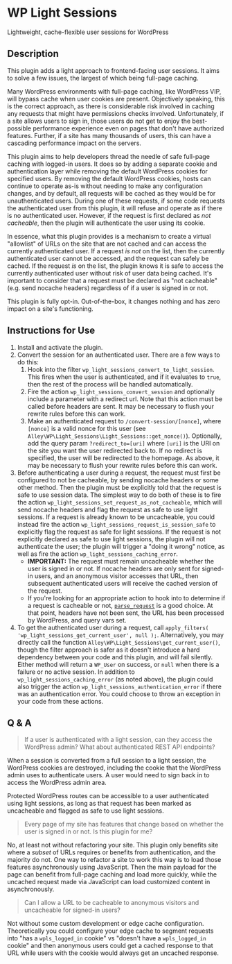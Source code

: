 # WP Light Sessions

Lightweight, cache-flexible user sessions for WordPress

## Description

This plugin adds a light approach to frontend-facing user sessions. It aims to solve a few issues, the largest of which being full-page caching.

Many WordPress environments with full-page caching, like WordPress VIP, will bypass cache when user cookies are present. Objectively speaking, this is the correct approach, as there is considerable risk involved in caching any requests that might have permissions checks involved. Unfortunately, if a site allows users to sign in, those users do not get to enjoy the best-possible performance experience even on pages that don't have authorized features. Further, if a site has many thousands of users, this can have a cascading performance impact on the servers.

This plugin aims to help developers thread the needle of safe full-page caching with logged-in users. It does so by adding a separate cookie and authentication layer while removing the default WordPress cookies for specified users. By removing the default WordPress cookies, hosts can continue to operate as-is without needing to make any configuration changes, and by default, all requests will be cached as they would be for unauthenticated users. During one of these requests, if some code requests the authenticated user from this plugin, it will refuse and operate as if there is no authenticated user. However, if the request is first declared as _not cacheable_, then the plugin will authenticate the user using its cookie.

In essence, what this plugin provides is a mechanism to create a virtual "allowlist" of URLs on the site that are not cached and can access the currently authenticated user. If a request _is not_ on the list, then the currently authenticated user cannot be accessed, and the request can safely be cached. If the request _is_ on the list, the plugin knows it is safe to access the currently authenticated user without risk of user data being cached. It's important to consider that a request must be declared as "not cacheable" (e.g. send nocache headers) regardless of if a user is signed in or not.

This plugin is fully opt-in. Out-of-the-box, it changes nothing and has zero impact on a site's functioning.

## Instructions for Use

1. Install and activate the plugin.
2. Convert the session for an authenticated user. There are a few ways to do this:
   1. Hook into the filter `wp_light_sessions_convert_to_light_session`. This fires when the user is authenticated, and if it evaluates to `true`, then the rest of the process will be handled automatically.
   2. Fire the action `wp_light_sessions_convert_session` and optionally include a parameter with a redirect url. Note that this action must be called before headers are sent. It may be necessary to flush your rewrite rules before this can work.
   3. Make an authenticated request to `/convert-session/[nonce]`, where `[nonce]` is a valid nonce for this user (see `Alley\WP\Light_Sessions\Light_Sessions::get_nonce()`). Optionally, add the query param `?redirect_to=[uri]` where `[uri]` is the URI on the site you want the user redirected back to. If no redirect is specified, the user will be redirected to the homepage. As above, it may be necessary to flush your rewrite rules before this can work.
3. Before authenticating a user during a request, the request must first be configured to not be cacheable, by sending nocache headers or some other method. Then the plugin must be explicitly told that the request is safe to use session data. The simplest way to do both of these is to fire the action `wp_light_sessions_set_request_as_not_cacheable`, which will send nocache headers and flag the request as safe to use light sessions. If a request is already known to be uncacheable, you could instead fire the action `wp_light_sessions_request_is_session_safe` to explicitly flag the request as safe for light sessions. If the request is not explicitly declared as safe to use light sessions, the plugin will not authenticate the user; the plugin will trigger a "doing it wrong" notice, as well as fire the action `wp_light_sessions_caching_error`.
   * **IMPORTANT:** The request must remain uncacheable whether the user is signed in or not. If nocache headers are only sent for signed-in users, and an anonymous visitor accesses that URL, then subsequent authenticated users will receive the cached version of the request.
   * If you're looking for an appropriate action to hook into to determine if a request is cacheable or not, [`parse_request`](https://developer.wordpress.org/reference/hooks/parse_request/) is a good choice. At that point, headers have not been sent, the URL has been processed by WordPress, and query vars set.
4. To get the authenticated user during a request, call `apply_filters( 'wp_light_sessions_get_current_user', null );`. Alternatively, you may directly call the function `Alley\WP\Light_Sessions\get_current_user()`, though the filter approach is safer as it doesn't introduce a hard dependency between your code and this plugin, and will fail silently. Either method will return a `WP_User` on success, or `null` when there is a failure or no active session. In addition to `wp_light_sessions_caching_error` (as noted above), the plugin could also trigger the action `wp_light_sessions_authentication_error` if there was an authentication error. You could choose to throw an exception in your code from these actions.

## Q & A

> If a user is authenticated with a light session, can they access the WordPress admin? What about authenticated REST API endpoints?

When a session is converted from a full session to a light session, the WordPress cookies are destroyed, including the cookie that the WordPress admin uses to authenticate users. A user would need to sign back in to access the WordPress admin area.

Protected WordPress routes can be accessible to a user authenticated using light sessions, as long as that request has been marked as uncacheable and flagged as safe to use light sessions.

> Every page of my site has features that change based on whether the user is signed in or not. Is this plugin for me?

No, at least not without refactoring your site. This plugin only benefits site where a _subset_ of URLs requires or benefits from authentication, and the majority do not. One way to refactor a site to work this way is to load those features asynchronously using JavaScript. Then the main payload for the page can benefit from full-page caching and load more quickly, while the uncached request made via JavaScript can load customized content in asynchronously.

> Can I allow a URL to be cacheable to anonymous visitors and uncacheable for signed-in users?

Not without some custom development or edge cache configuration. Theoretically you could configure your edge cache to segment requests into "has a `wpls_logged_in` cookie" vs "doesn't have a `wpls_logged_in` cookie" and then anonymous users could get a cached response to that URL while users with the cookie would always get an uncached response.
